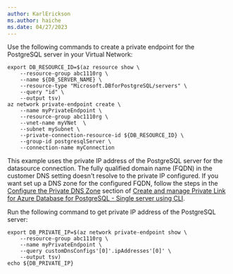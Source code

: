 ```yaml
---
author: KarlErickson
ms.author: haiche
ms.date: 04/27/2023
---
```


Use the following commands to create a private endpoint for the PostgreSQL server in your Virtual Network:

```azurecli
export DB_RESOURCE_ID=$(az resource show \
    --resource-group abc1110rg \
    --name ${DB_SERVER_NAME} \
    --resource-type "Microsoft.DBforPostgreSQL/servers" \
    --query "id" \
    --output tsv)
az network private-endpoint create \
    --name myPrivateEndpoint \
    --resource-group abc1110rg \
    --vnet-name myVNet  \
    --subnet mySubnet \
    --private-connection-resource-id ${DB_RESOURCE_ID} \
    --group-id postgresqlServer \
    --connection-name myConnection
```

This example uses the private IP address of the PostgreSQL server for the datasource connection. The fully qualified domain name (FQDN) in the customer DNS setting doesn't resolve to the private IP configured. If you want set up a DNS zone for the configured FQDN, follow the steps in the [Configure the Private DNS Zone](/azure/postgresql/single-server/how-to-configure-privatelink-cli#configure-the-private-dns-zone) section of [Create and manage Private Link for Azure Database for PostgreSQL - Single server using CLI](/azure/postgresql/single-server/how-to-configure-privatelink-cli).

Run the following command to get private IP address of the PostgreSQL server:

```azurecli
export DB_PRIVATE_IP=$(az network private-endpoint show \
    --resource-group abc1110rg \
    --name myPrivateEndpoint \
    --query customDnsConfigs'[0]'.ipAddresses'[0]' \
    --output tsv)
echo ${DB_PRIVATE_IP}
```
